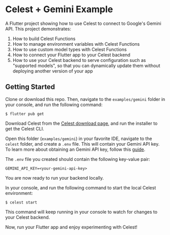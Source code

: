 # Celest + Gemini Example

A Flutter project showing how to use Celest to connect to Google's Gemini API. This project demonstrates:

1. How to build Celest Functions
2. How to manage environment variables with Celest Functions
3. How to use custom model types with Celest Functions
4. How to connect your Flutter app to your Celest backend
5. How to use your Celest backend to serve configuration such as "supported models", so that you can dynamically update them without deploying another version of your app

## Getting Started

Clone or download this repo. Then, navigate to the `examples/gemini` folder in your console, and run the following command:

```shell
$ flutter pub get
```

Download Celest from the [Celest download page](https://celest.dev/download), and run the installer to get the Celest CLI.

Open this folder (`examples/gemini`) in your favorite IDE, navigate to the `celest` folder, and create a `.env` file. This will contain your Gemini API key. To learn more about obtaining an Gemini API key, follow this [guide](https://ai.google.dev/tutorials/setup).

The `.env` file you created should contain the following key-value pair:

```shell
GEMINI_API_KEY=<your-gemini-api-key>
```

You are now ready to run your backend locally.

In your console, and run the following command to start the local Celest environment:

```shell
$ celest start
```

This command will keep running in your console to watch for changes to your Celest backend.

Now, run your Flutter app and enjoy experimenting with Celest!
